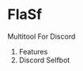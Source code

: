 # FlaSf
Multitool For Discord

<!DOCTYPE html>
<html>
<body>
<ol>
  <li>Features</li>
  <li>Discord Selfbot</li>
</ol>
  </body>
  </html>

